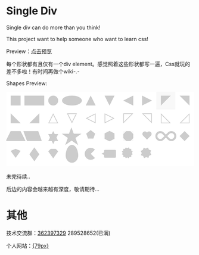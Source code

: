 # Single Div
Single div can do more than you think!

This project want to help someone who want to learn css!

Preview：<a href="http://htmlpreview.github.io/?https://github.com/eternityspring/single-div/blob/master/index.html" target="_blank">点击预览</a>

每个形状都有且仅有一个div element。感觉照着这些形状都写一遍，Css就玩的差不多啦！有时间再做个wiki-.-

Shapes Preview:

<img src="https://raw.githubusercontent.com/eternityspring/single-div/master/images/shapes.png" alt="shapes"/>

未完待续..

后边的内容会越来越有深度，敬请期待...

# 其他

技术交流群：<a href="http://jq.qq.com/?_wv=1027&k=J6KYRU" target="_blank">362397329</a>    289528652(已满)

个人网站：<a href="http://79px.com" target="_blank">{79px}</a>

